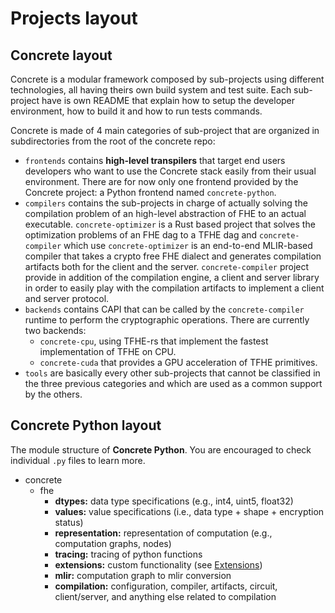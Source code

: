 # Projects layout

## Concrete layout

Concrete is a modular framework composed by sub-projects using different technologies, all having theirs own build system and test suite. Each sub-project have is own README that explain how to setup the developer environment, how to build it and how to run tests commands.

Concrete is made of 4 main categories of sub-project that are organized in subdirectories from the root of the concrete repo:

- `frontends` contains **high-level transpilers** that target end users developers who want to use the Concrete stack easily from their usual environment. There are for now only one frontend provided by the Concrete project: a Python frontend named `concrete-python`.
- `compilers` contains the sub-projects in charge of actually solving the compilation problem of an high-level abstraction of FHE to an actual executable. `concrete-optimizer` is a Rust based project that solves the optimization problems of an FHE dag to a TFHE dag and `concrete-compiler` which use `concrete-optimizer` is an end-to-end MLIR-based compiler that takes a crypto free FHE dialect and generates compilation artifacts both for the client and the server. `concrete-compiler` project provide in addition of the compilation engine, a client and server library in order to easily play with the compilation artifacts to implement a client and server protocol.
- `backends` contains CAPI that can be called by the `concrete-compiler` runtime to perform the cryptographic operations. There are currently two backends:
    - `concrete-cpu`, using TFHE-rs that implement the fastest implementation of TFHE on CPU.
    - `concrete-cuda` that provides a GPU acceleration of TFHE primitives.
- `tools` are basically every other sub-projects that cannot be classified in the three previous categories and which are used as a common support by the others.

## Concrete Python layout

The module structure of **Concrete Python**. You are encouraged to check individual `.py` files to learn more.

* concrete
  * fhe
    * **dtypes:** data type specifications (e.g., int4, uint5, float32)
    * **values:** value specifications (i.e., data type + shape + encryption status)
    * **representation:** representation of computation (e.g., computation graphs, nodes)
    * **tracing:** tracing of python functions
    * **extensions:** custom functionality (see [Extensions](../../tutorial/extensions.md))
    * **mlir:** computation graph to mlir conversion
    * **compilation:** configuration, compiler, artifacts, circuit, client/server, and anything else related to compilation

